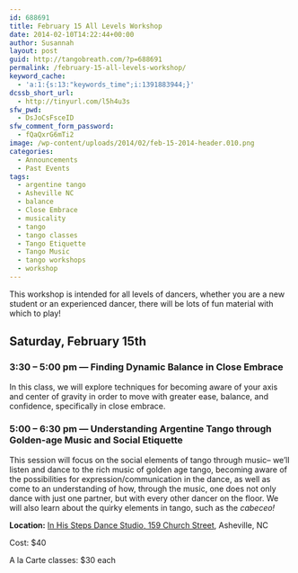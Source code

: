 ```yaml
---
id: 688691
title: February 15 All Levels Workshop
date: 2014-02-10T14:22:44+00:00
author: Susannah
layout: post
guid: http://tangobreath.com/?p=688691
permalink: /february-15-all-levels-workshop/
keyword_cache:
  - 'a:1:{s:13:"keywords_time";i:1391883944;}'
dcssb_short_url:
  - http://tinyurl.com/l5h4u3s
sfw_pwd:
  - DsJoCsFsceID
sfw_comment_form_password:
  - fQaQxrG6mTi2
image: /wp-content/uploads/2014/02/feb-15-2014-header.010.png
categories:
  - Announcements
  - Past Events
tags:
  - argentine tango
  - Asheville NC
  - balance
  - Close Embrace
  - musicality
  - tango
  - tango classes
  - Tango Etiquette
  - Tango Music
  - tango workshops
  - workshop
---
```

This workshop is intended for all levels of dancers, whether you are a new student or an experienced dancer, there will be lots of fun material with which to play!

## Saturday, February 15th

### 3:30 – 5:00 pm &#8212; Finding Dynamic Balance in Close Embrace

In this class, we will explore techniques for becoming aware of your axis and center of gravity in order to move with greater ease, balance, and confidence, specifically in close embrace.

### 5:00 – 6:30 pm &#8212; Understanding Argentine Tango through Golden-age Music and Social Etiquette

This session will focus on the social elements of tango through music&#8211; we&#8217;ll listen and dance to the rich music of golden age tango, becoming aware of the possibilities for expression/communication in the dance, as well as come to an understanding of how, through the music, one does not only dance with just one partner, but with every other dancer on the floor. We will also learn about the quirky elements in tango, such as the _cabeceo!_

**Location:** <a href="http://goo.gl/maps/CswUf" target="_blank">In His Steps Dance Studio, 159 Church Street</a>, Asheville, NC

Cost: $40

A la Carte classes: $30 each